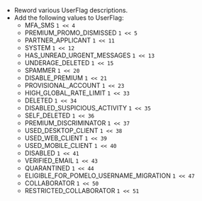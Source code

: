 - Reword various UserFlag descriptions.
- Add the following values to UserFlag:
    - MFA_SMS `1 << 4`
    - PREMIUM_PROMO_DISMISSED `1 << 5`
    - PARTNER_APPLICANT `1 << 11`
    - SYSTEM `1 << 12`
    - HAS_UNREAD_URGENT_MESSAGES `1 << 13`
    - UNDERAGE_DELETED `1 << 15`
    - SPAMMER `1 << 20`
    - DISABLE_PREMIUM `1 << 21`
    - PROVISIONAL_ACCOUNT `1 << 23`
    - HIGH_GLOBAL_RATE_LIMIT `1 << 33`
    - DELETED `1 << 34`
    - DISABLED_SUSPICIOUS_ACTIVITY `1 << 35`
    - SELF_DELETED `1 << 36`
    - PREMIUM_DISCRIMINATOR `1 << 37`
    - USED_DESKTOP_CLIENT `1 << 38`
    - USED_WEB_CLIENT `1 << 39`
    - USED_MOBILE_CLIENT `1 << 40`
    - DISABLED `1 << 41`
    - VERIFIED_EMAIL `1 << 43`
    - QUARANTINED `1 << 44`
    - ELIGIBLE_FOR_POMELO_USERNAME_MIGRATION `1 << 47`
    - COLLABORATOR `1 << 50`
    - RESTRICTED_COLLABORATOR `1 << 51`
